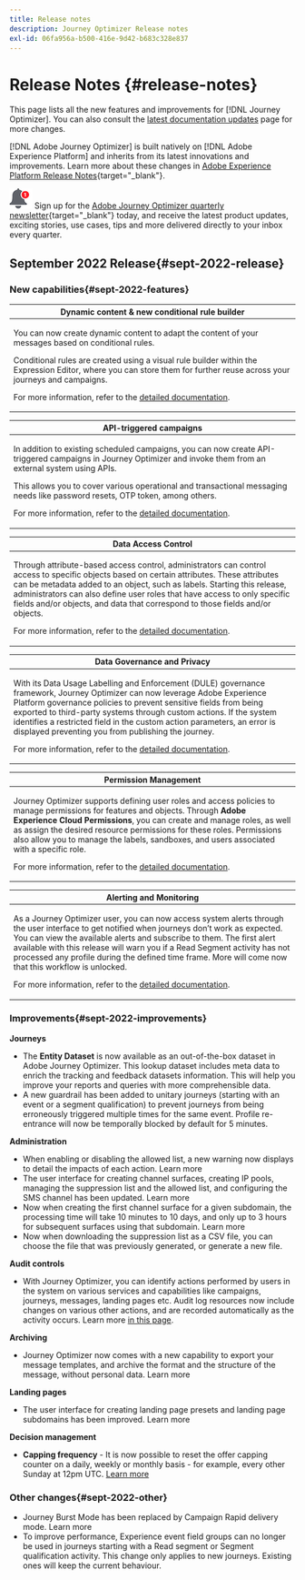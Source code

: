 ```yaml
---
title: Release notes
description: Journey Optimizer Release notes
exl-id: 06fa956a-b500-416e-9d42-b683c328e837
---
```

# Release Notes {#release-notes}

This page lists all the new features and improvements for [!DNL Journey Optimizer]. You can also consult the [latest documentation updates](documentation-updates.md) page for more changes.

[!DNL Adobe Journey Optimizer] is built natively on [!DNL Adobe Experience Platform] and inherits from its latest innovations and improvements. Learn more about these changes in [Adobe Experience Platform Release Notes](https://experienceleague.adobe.com/docs/experience-platform/release-notes/latest.html){target="_blank"}.

![Newsletter](../assets/do-not-localize/nl-icon.png) Sign up for the [Adobe Journey Optimizer quarterly newsletter](https://www.adobe.com/subscription/Adobe_Journey_Optimizer_NL.html){target="_blank"} today, and receive the latest product updates, exciting stories, use cases, tips and more delivered directly to your inbox every quarter.

## September 2022 Release{#sept-2022-release}

### New capabilities{#sept-2022-features}


<table>
<thead>
<tr>
<th><strong>Dynamic content & new conditional rule builder</strong><br/></th>
</tr>
</thead>
<tbody>
<tr>
<td>
<p>You can now create dynamic content to adapt the content of your messages based on conditional rules.</p> 
<p>Conditional rules are created using a visual rule builder within the Expression Editor, where you can store them for further reuse across your journeys and campaigns.</p>
<p>For more information, refer to the <a href="../personalization/get-started-dynamic-content.md">detailed documentation</a>.
</td>
</tr>
</tbody>
</table>

<table>
<thead>
<tr>
<th><strong>API-triggered campaigns</strong><br/></th>
</tr>
</thead>
<tbody>
<tr>
<td>
<p>
In addition to existing scheduled campaigns, you can now create API-triggered campaigns in Journey Optimizer and invoke them from an external system using APIs.</p>
<p>This allows you to cover various operational and transactional messaging needs like password resets, OTP token, among others.</p>
<p>For more information, refer to the <a href="../campaigns/api-triggered-campaigns.md">detailed documentation</a>.
</td>
</tr>
</tbody>
</table>

<table>
<thead>
<tr>
<th><strong>Data Access Control</strong><br/></th>
</tr>
</thead>
<tbody>
<tr>
<td>
<p>Through attribute-based access control, administrators can control access to specific objects based on certain attributes. These attributes can be metadata added to an object, such as labels. Starting this release, administrators can also define user roles that have access to only specific fields and/or objects, and data that correspond to those fields and/or objects.</p>
<p>For more information, refer to the <a href="../building-journeys/read-segment.md#configuring-segment-trigger-activity">detailed documentation</a>.
</td>
</tr>
</tbody>
</table>


<table>
<thead>
<tr>
<th><strong>Data Governance and Privacy</strong><br/></th>
</tr>
</thead>
<tbody>
<tr>
<td>
<p>With its Data Usage Labelling and Enforcement (DULE) governance framework, Journey Optimizer can now leverage Adobe Experience Platform governance policies to prevent sensitive fields from being exported to third-party systems through custom actions. If the system identifies a restricted field in the custom action parameters, an error is displayed preventing you from publishing the journey.</p>
<p>For more information, refer to the <a href="../building-journeys/read-segment.md#configuring-segment-trigger-activity">detailed documentation</a>.
</td>
</tr>
</tbody>
</table>


<table>
<thead>
<tr>
<th><strong>Permission Management</strong><br/></th>
</tr>
</thead>
<tbody>
<tr>
<td>
<p>Journey Optimizer supports defining user roles and access policies to manage permissions for features and objects. Through <strong>Adobe Experience Cloud Permissions</strong>, you can create and manage roles, as well as assign the desired resource permissions for these roles. Permissions also allow you to manage the labels, sandboxes, and users associated with a specific role.</p>
<p>For more information, refer to the <a href="../building-journeys/read-segment.md#configuring-segment-trigger-activity">detailed documentation</a>.
</td>
</tr>
</tbody>
</table>

<table>
<thead>
<tr>
<th><strong>Alerting and Monitoring</strong><br/></th>
</tr>
</thead>
<tbody>
<tr>
<td>
<p>As a Journey Optimizer user, you can now access system alerts through the user interface to get notified when journeys don’t work as expected. You can view the available alerts and subscribe to them. The first alert available with this release will warn you if a Read Segment activity has not processed any profile during the defined time frame. More will come now that this workflow is unlocked.</p>
<p>For more information, refer to the <a href="../building-journeys/read-segment.md#configuring-segment-trigger-activity">detailed documentation</a>.
</td>
</tr>
</tbody>
</table>


<!--table>
<thead>
<tr>
<th><strong>Data Hygiene</strong><br/></th>
</tr>
</thead>
<tbody>
<tr>
<td>
<p>Adobe Experience Platform provides a suite of data hygiene capabilities that allow you manage your stored data through programmatic deletions of consumer records and datasets. This capability is now available for Adobe Journey Optimizer. </p>
<p>You can manage your data stores to ensure that information is used as expected, is updated when incorrect data needs fixing, and is deleted when organizational policies deem it necessary.</p>
<p><strong>Caution</strong> - Data Hygiene capabilities are currently only available for organizations that have purchased the Healthcare Shield add-on offering.</p>
<p>For more information, refer to the <a href="../building-journeys/read-segment.md#configuring-segment-trigger-activity">detailed documentation</a>.
</td>
</tr>
</tbody>
</table-->

### Improvements{#sept-2022-improvements}

**Journeys**

*  The **Entity Dataset** is now available as an out-of-the-box dataset in Adobe Journey Optimizer. This lookup dataset includes meta data to enrich the tracking and feedback datasets information. This will help you improve your reports and queries with more comprehensible data.
* A new guardrail has been added to unitary journeys (starting with an event or a segment qualification) to prevent journeys from being erroneously triggered multiple times for the same event. Profile re-entrance will now be temporally blocked by default for 5 minutes.    

**Administration**

* When enabling or disabling the allowed list, a new warning now displays to detail the impacts of each action. Learn more
* The user interface for creating channel surfaces, creating IP pools, managing the suppression list and the allowed list, and configuring the SMS channel has been updated. Learn more
* Now when creating the first channel surface for a given subdomain, the processing time will take 10 minutes to 10 days, and only up to 3 hours for subsequent surfaces using that subdomain. Learn more
* Now when downloading the suppression list as a CSV file, you can choose the file that was previously generated, or generate a new file. 

**Audit controls**

* With Journey Optimizer, you can identify actions performed by users in the system on various services and capabilities like campaigns, journeys, messages, landing pages etc. Audit log resources now include changes on various other actions, and are recorded automatically as the activity occurs. Learn more [in this page](../privacy/audit-logs.md).

**Archiving**

* Journey Optimizer now comes with a new capability to export your message templates, and archive the format and the structure of the message, without personal data. Learn more

**Landing pages**

* The user interface for creating landing page presets and landing page subdomains has been improved. Learn more

**Decision management**

* **Capping frequency** - It is now possible to reset the offer capping counter on a daily, weekly or monthly basis - for example, every other Sunday at 12pm UTC. [Learn more](../offers/offer-library/add-constraints.md#capping)

### Other changes{#sept-2022-other}

* Journey Burst Mode has been replaced by Campaign Rapid delivery mode. Learn more
* To improve performance, Experience event field groups can no longer be used in journeys starting with a Read segment or Segment qualification activity. This change only applies to new journeys. Existing ones will keep the current behaviour.    
